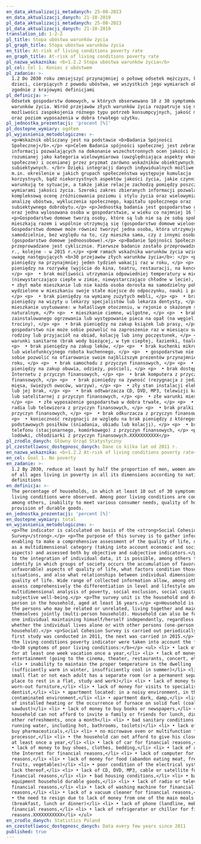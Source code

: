 ```yaml
---
en_data_aktualizacji_metadanych: 25-08-2023
en_data_aktualizacji_danych: 21-10-2019
pl_data_aktualizacji_metadanych: 25-08-2023
pl_data_aktualizacji_danych: 21-10-2019
translation_id: 1-2-2
pl_title: Stopa ubóstwa warunków życia
pl_graph_title: Stopa ubóstwa warunków życia
en_title: At-risk of living conditions poverty rate
en_graph_title: At-risk of living conditions poverty rate
pl_nazwa_wskaznika: <b>1.2.2 Stopa ubóstwa warunków życia</b>
pl_cel: Cel 1. Koniec z ubóstwem
pl_zadanie: >-
  1.2 Do 2030 roku zmniejszyć przynajmniej o połowę odsetek mężczyzn, kobiet i
  dzieci, cierpiących z powodu ubóstwa, we wszystkich jego wymiarach określonych
  zgodnie z krajowymi definicjami
pl_definicja: >-
  Odsetek gospodarstw domowych, w których obserwowano 10 z 30 symptomów złych
  warunków życia. Wśród przejawów złych warunków życia rozpatruje się m.in. brak
  możliwości zaspokojenia różnego typu potrzeb konsumpcyjnych, jakość mieszkania
  oraz poziom wyposażenia w dobra trwałego użytku.
pl_jednostka_prezentacji: 'procent [%]'
pl_dostepne_wymiary: ogółem
pl_wyjasnienia_metodologiczne: >-
  <p>Wskaźnik obliczany jest na podstawie <b>Badania Spójności
  Społecznej</b>.</p> <p>Celem Badania spójności społecznej jest zebranie
  informacji pozwalających na dokonanie wszechstronnych ocen jakości życia,
  rozumianej jako kategoria wielowymiarowa (uwzględniająca aspekty ekonomiczne i
  społeczne) i ocenianej przez pryzmat zarówno wskaźników obiektywnych, jak i
  subiektywnych. </br> Dzięki integracji danych indywidualnych możliwe jest
  m.in. określenie w jakich grupach społeczeństwa występuje kumulacja
  korzystnych, bądź niekorzystnych aspektów jakości życia, jakie czynniki
  warunkują te sytuacje, a także jakie relacje zachodzą pomiędzy poszczególnymi
  wymiarami jakości życia. Szeroki zakres zbieranych informacji pozwala m.in. na
  kompleksową ocenę zróżnicowania poziomu i stylu życia oraz wielowymiarową
  analizę ubóstwa, wykluczenia społecznego, kapitału społecznego oraz
  subiektywnego dobrobytu.</p> <p>Jednostką badania jest gospodarstwo domowe
  oraz jedna wylosowana osoba w gospodarstwie, w wieku co najmniej 16 lat.</p>
  <p>Gospodarstwo domowe tworzą osoby, które są lub nie są ze sobą spokrewnione,
  mieszkają razem i wspólnie utrzymują się (gospodarstwo domowe wieloosobowe).
  Gospodarstwo domowe może również tworzyć jedna osoba, która utrzymuje się
  samodzielnie, bez względu na to, czy mieszka sama, czy z innymi osobami
  (gospodarstwo domowe jednoosobowe).</p> <p>Badanie Spójności Społecznej
  przeprowadzane jest cyklicznie. Pierwsze badanie zostało przeprowadzone w 2011
  r., kolejne - w 2015 r.</p> <p>W ramach wskaźnika warunków życia wzięto pod
  uwagę następujących <b>30 przejawów złych warunków życia</b>: </p> <p>  • brak
  pieniędzy na przynajmniej jeden tydzień wakacji raz w roku, </p> <p>  • brak
  pieniędzy na rozrywkę (wyjście do kina, teatru, restauracji, na koncert itp.),
  </p> <p>  • brak możliwości utrzymania odpowiedniej temperatury w mieszkaniu
  (niewystarczająco ciepłe w zimie, niewystarczająco chłodne w lecie), </p> <p>
  • zbyt małe mieszkanie lub nie każda osoba dorosła ma samodzielny pokój (lub
  wydzielone w mieszkaniu swoje stałe miejsce do odpoczynku, nauki i pracy),
  </p> <p>  • brak pieniędzy na wymianę zużytych mebli, </p> <p>  • brak
  pieniędzy na wizyty u lekarzy specjalistów lub lekarza dentysty, </p> <p>  •
  mieszkanie usytuowane: w hałaśliwym otoczeniu, w rejonie o skażonym środowisku
  naturalnym, </P> <p>  • mieszkanie ciemne, wilgotne, </p> <p>  • brak
  zainstalowanego ogrzewania lub występowanie pieca na opał (na węgiel, drewno,
  trociny), </p> <p>  • brak pieniędzy na zakup książek lub prasy, </p> <p>  •
  gospodarstwo nie może sobie pozwolić na zaproszenie raz w miesiącu swojej
  rodziny lub przyjaciół na obiad, kolację lub inny poczęstunek, </p> <p>  • złe
  warunki sanitarne (brak wody bieżącej, w tym ciepłej, łazienki, toalety), </p>
  <p>  • brak pieniędzy na zakup leków, </p> <p>  • brak kuchenki mikrofalowej
  lub wielofunkcyjnego robota kuchennego, </p> <p>  • gospodarstwo nie może
  sobie pozwolić na ofiarowanie swoim najbliższym prezentów przynajmniej raz w
  roku, </p> <p>  • brak samochodu z przyczyn finansowych, </p> <p>  • brak
  pieniędzy na zakup obuwia, odzieży, pościeli, </p> <p>  • brak dostępu do
  Internetu z przyczyn finansowych, </p> <p>  • brak komputera z przyczyn
  finansowych, </p> <p>  • brak pieniędzy na żywność (rezygnacja z jedzenia
  mięsa, świeżych owoców, warzyw), </p> <p>  • zły stan instalacji elektrycznej
  lub jej brak, </p> <p>  • brak odtwarzacza CD, DVD, MP3, telewizji kablowej
  lub satelitarnej z przyczyn finansowych, </p> <p>  • złe warunki mieszkaniowe,
  </p> <p>  • złe wyposażenie gospodarstwa w dobra trwałe, </p> <p>  • brak
  radia lub telewizora z przyczyn finansowych, </p> <p>  • brak pralki z
  przyczyn finansowych, </p> <p>  • brak odkurzacza z przyczyn finansowych, </p>
  <p>  • konieczność rezygnacji ze względu na brak pieniędzy z któregoś z
  podstawowych posiłków (śniadania, obiadu lub kolacji), </p> <p>  • brak
  telefonu (stacjonarnego, komórkowego) z przyczyn finansowych, </p> <p>  • brak
  lodówki, chłodziarki z przyczyn finansowych.XXXXXXXXXXX</p>
pl_zrodlo_danych: Główny Urząd Statystyczny
pl_czestotliwosc_dostępnosc_danych: Dane co kilka lat od 2011 r.
en_nazwa_wskaznika: <b>1.2.2 At-risk of living conditions poverty rate</b>
en_cel: Goal 1. No poverty
en_zadanie: >-
  1.2 By 2030, reduce at least by half the proportion of men, women and children
  of all ages living in poverty in all its dimensions according to national
  definitions
en_definicja: >-
  The percentage of households, in which at least 10 out of 30 symptoms of poor
  living conditions were observed. Among poor living conditions are considered,
  among others, inability to meet various consumer needs, quality of housing and
  provision of durable goods.
en_jednostka_prezentacji: 'percent [%]'
en_dostepne_wymiary: total
en_wyjasnienia_metodologiczne: >-
  <p>The indicator is calculated on basis of the <strong>Social Cohesion
  Survey</strong>.</p> <p>The purpose of this survey is to gather information
  enabling to make a comprehensive assessment of the quality of life, understood
  as a multidimensional category (taking into account economic and social
  aspects) and assessed both by objective and subjective indicators.</p> <p>Due
  to the integration of individual data, it is possible, among others to
  identify in which groups of society occurs the accumulation of favorable (or
  unfavorable) aspects of quality of life, what factors condition those
  situations, and also what relationships between individual dimensions of
  quality of life. Wide range of collected information allow, among others to
  assess comprehensively the differentiation in level and lifestyle and
  multidimensional analysis of poverty, social exclusion, social capital and
  subjective well-being.</p> <p>The survey unit is the household and drawn one
  person in the household, aged at least 16 years.</p> <p>Household is formed by
  the persons who may be related or unrelated, living together and maintaining
  themselves jointly (multi-person household). Household can also be formed by
  one individual maintaining himself/herself independently, regardless of
  whether the individual lives alone or with other persons (one-person
  household).</p> <p>Social Cohesion Survey is carried out periodically. The
  first study was conducted in 2011, the next was carried in 2015.</p> <p>Within
  the living conditions poverty indicator were taken into account the following
  <b>30 symptoms of poor living conditions:</b></p> <ul> <li> • lack of money
  for at least one week vacation once a year,</li> <li> • lack of money for
  entertainment (going to the cinema, theater, restaurants, concert, etc.)</li>
  <li> • inability to maintain the proper temperature in the dwelling
  (sufficiently warm in winter, insufficiently cool in summer)</li> <li> • too
  small flat or not each adult has a separate room (or a permanent separate
  place to rest in a flat, study and work)</li> <li> • lack of money to replace
  worn-out furniture,</li> <li> • lack of money for visits to specialists or a
  dentist,</li> <li> • apartment located: in a noisy environment, in the area of
  contaminated environment,</li> <li> • apartment dark, damp,</li> <li> • lack
  of installed heating or the occurrence of furnace on solid fuel (coal, wood,
  sawdust)</li> <li> • lack of money to buy books or newspapers,</li> <li> •
  household can not afford to invite a family or friends for lunch, dinner or
  other refreshments, once a month</li> <li> • bad sanitary conditions (no
  running water, including hot, bathrooms, toilets)</li> <li> • lack of money to
  buy pharmaceuticals,</li> <li> • no microwave oven or multifunction food
  processor,</li> <li> • the household can not afford to give his closest gifts
  at least once a year,</li> <li> • lack of car for financial reasons,</li> <li>
  • lack of money to buy shoes, clothes, bedding,</li> <li> • lack of access to
  the Internet for financial reasons,</li> <li> • lack of computer for financial
  reasons,</li> <li> • lack of money for food (abandon eating meat, fresh
  fruits, vegetables)</li> <li> • poor condition of the electrical system, or
  lack thereof,</li> <li> • lack of CD, DVD, MP3, cable or satellite for
  financial reasons,</li> <li> • bad housing conditions,</li> <li> • bad
  equipment household durable goods,</li> <li> • lack of radio or television for
  financial reasons,</li> <li> • lack of washing machine for financial
  reasons,</li> <li> • lack of a vacuum cleaner for financial reasons,</li> <li>
  • the need to resign due to lack of money from one of the main meals
  (breakfast, lunch or dinner)</li> <li> • lack of phone (landline, mobile) for
  financial reasons,</li> <li> • lack of refrigerator or chiller for financial
  reasons.XXXXXXXXXXX</li> </ul>
en_zrodlo_danych: Statistics Poland
en_czestotliwosc_dostępnosc_danych: Data every few years since 2011
published: true
---
```

